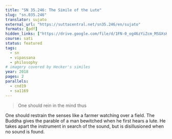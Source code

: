 ```yaml
---
title: "SN 35.246: The Simile of the Lute"
slug: "sn.035.246"
translator: sujato
external_url: "https://suttacentral.net/sn35.246/en/sujato"
formats: [pdf]
hidden_links: ["https://drive.google.com/file/d/1FN-0_og46zYiZcm_MSGXsHzU4clOer05"]
course: sati
status: featured
tags:
  - sn
  - vipassana
  - philosophy
# imagery covered by Hecker's similes
year: 2018
pages: 2
parallels:
  - cnd19
  - sa1169
---
```


> One should rein in the mind thus

One should restrain the senses like a farmer watching over a field. The Buddha gives the parable of a man bewitched when he first hears a lute. He takes apart the instrument in search of the sound, but is disillusioned when no sound is found.

